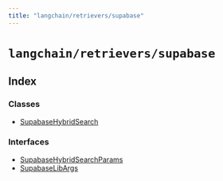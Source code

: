 ```yaml
---
title: "langchain/retrievers/supabase"
---
```


# `langchain/retrievers/supabase`

## Index

### Classes

- [SupabaseHybridSearch](classes/SupabaseHybridSearch.md)

### Interfaces

- [SupabaseHybridSearchParams](interfaces/SupabaseHybridSearchParams.md)
- [SupabaseLibArgs](interfaces/SupabaseLibArgs.md)
